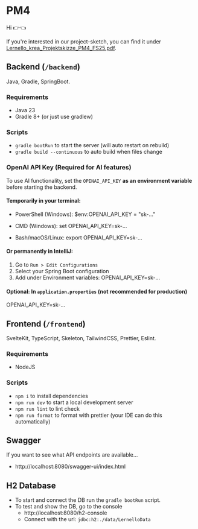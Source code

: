 # PM4

Hi 👉👈

If you're interested in our project-sketch, you can find it under [Lernello_krea_Projektskizze_PM4_FS25.pdf](documentation/Lernello_krea_Projektskizze_PM4.pdf).


## Backend (`/backend`)

Java, Gradle, SpringBoot.

### Requirements

- Java 23
- Gradle 8+ (or just use gradlew)

### Scripts

- `gradle bootRun` to start the server (will auto restart on rebuild)
- `gradle build --continuous` to auto build when files change

### OpenAI API Key (Required for AI features)

To use AI functionality, set the `OPENAI_API_KEY` **as an environment variable** before starting the backend.

#### Temporarily in your terminal:

- PowerShell (Windows):
  $env:OPENAI_API_KEY = "sk-..."

- CMD (Windows):
  set OPENAI_API_KEY=sk-...

- Bash/macOS/Linux:
  export OPENAI_API_KEY=sk-...

#### Or permanently in IntelliJ:

1. Go to `Run > Edit Configurations`
2. Select your Spring Boot configuration
3. Add under Environment variables:
   OPENAI_API_KEY=sk-...

#### Optional: In `application.properties` (not recommended for production)

OPENAI_API_KEY=sk-...

## Frontend (`/frontend`)

SvelteKit, TypeScript, Skeleton, TailwindCSS, Prettier, Eslint.

### Requirements

- NodeJS

### Scripts

- `npm i` to install dependencies
- `npm run dev` to start a local development server
- `npm run lint` to lint check
- `npm run format` to format with prettier (your IDE can do this automatically)

## Swagger

If you want to see what API endpoints are available...

- http://localhost:8080/swagger-ui/index.html

## H2 Database

- To start and connect the DB run the `gradle bootRun` script.
- To test and show the DB, go to the console
  - http://localhost:8080/h2-console
  - Connect with the url: `jdbc:h2:./data/LernelloData`

